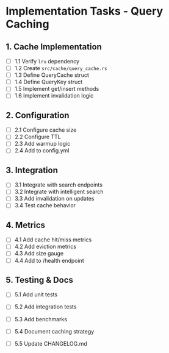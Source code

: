 # Implementation Tasks - Query Caching

## 1. Cache Implementation
- [ ] 1.1 Verify `lru` dependency
- [ ] 1.2 Create `src/cache/query_cache.rs`
- [ ] 1.3 Define QueryCache struct
- [ ] 1.4 Define QueryKey struct
- [ ] 1.5 Implement get/insert methods
- [ ] 1.6 Implement invalidation logic

## 2. Configuration
- [ ] 2.1 Configure cache size
- [ ] 2.2 Configure TTL
- [ ] 2.3 Add warmup logic
- [ ] 2.4 Add to config.yml

## 3. Integration
- [ ] 3.1 Integrate with search endpoints
- [ ] 3.2 Integrate with intelligent search
- [ ] 3.3 Add invalidation on updates
- [ ] 3.4 Test cache behavior

## 4. Metrics
- [ ] 4.1 Add cache hit/miss metrics
- [ ] 4.2 Add eviction metrics
- [ ] 4.3 Add size gauge
- [ ] 4.4 Add to /health endpoint

## 5. Testing & Docs
- [ ] 5.1 Add unit tests
- [ ] 5.2 Add integration tests
- [ ] 5.3 Add benchmarks
- [ ] 5.4 Document caching strategy
- [ ] 5.5 Update CHANGELOG.md

